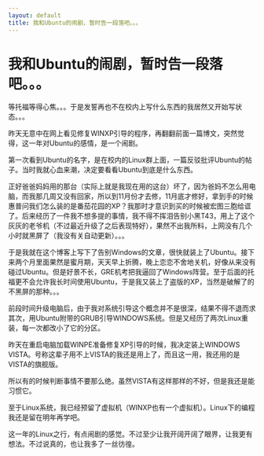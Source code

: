 ```yaml
---
layout: default
title: 我和Ubuntu的闹剧，暂时告一段落吧。。。
---
```

# 我和Ubuntu的闹剧，暂时告一段落吧。。。
等托福等得心焦。。。于是发誓再也不在校内上写什么东西的我居然又开始写状态。。。

昨天无意中在网上看见修复WINXP引导的程序，再翻翻前面一篇博文，突然觉得，这一年对Ubuntu的感情，是一个闹剧。

第一次看到Ubuntu的名字，是在校内的Linux群上面，一篇反驳批评Ubuntu的帖子。当时我就心血来潮，决定要看看Ubuntu到底是什么东西。

正好爸爸妈妈用的那台（实际上就是我现在用的这台）坏了，因为爸妈不怎么用电脑，而我那几周又没有回家，所以到11月份才去修，11月底才修好，拿到手的时候惠普问我们怎么装的是番茄花园的XP？我那时才意识到买的时候被宏图三胞给诓了。后来经历了一件我不想多提的事情，我不得不挥泪告别小黑T43，用上了这个灰灰的老爷机（不过最近升级了之后表现特好），果然不出我所料，上网没有几个小时就黑屏了（我没有关自动更新）。。。

于是我就在这个博客上写下了告别Windows的文章，很快就装上了Ubuntu。接下来两个月里面果然是蜜月期，天天早上折腾，晚上恋恋不舍地关机，好像从来没有碰过Ubuntu。但是好景不长，GRE机考把我逼回了Windows阵营。至于后面的托福更不会允许我长时间使用Ubuntu，于是我又装上了盗版的XP，当然是破解了的不黑屏的那种。。。

前段时间升级电脑后，由于我对系统引导这个概念并不是很深，结果不得不退而求其次，用Ubuntu附带的GRUB引导WINDOWS系统。但是又经历了两次Linux重装，每一次都改小了它的分区。

昨天在重启电脑加载WINPE准备修复XP引导的时候，我决定装上WINDOWS VISTA。号称这辈子用不上VISTA的我还是用上了，而且这一用，我还用的是VISTA的旗舰版。

所以有的时候判断事情不要那么绝。虽然VISTA有这样那样的不好，但是我还是能习惯它。

至于Linux系统，我已经预留了虚拟机（WINXP也有一个虚拟机）。Linux下的编程我还是留在明年再学吧。

这一年的Linux之行，有点闹剧的感觉。不过至少让我开阔开阔了眼界，让我更有想法。不过说真的，也让我多了一丝彷徨。
